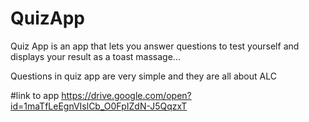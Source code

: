 # QuizApp
Quiz App is an app that lets you answer questions to test yourself and displays your result as a toast massage...

Questions in quiz app are very simple and they are all about ALC

#link to app 
https://drive.google.com/open?id=1maTfLeEgnVIslCb_O0FpIZdN-J5QqzxT
